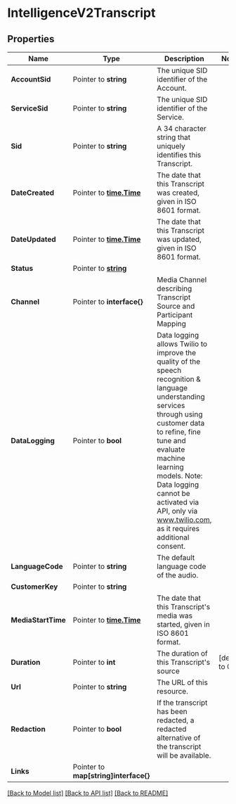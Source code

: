 # IntelligenceV2Transcript

## Properties

Name | Type | Description | Notes
------------ | ------------- | ------------- | -------------
**AccountSid** | Pointer to **string** | The unique SID identifier of the Account. |
**ServiceSid** | Pointer to **string** | The unique SID identifier of the Service. |
**Sid** | Pointer to **string** | A 34 character string that uniquely identifies this Transcript. |
**DateCreated** | Pointer to [**time.Time**](time.Time.md) | The date that this Transcript was created, given in ISO 8601 format. |
**DateUpdated** | Pointer to [**time.Time**](time.Time.md) | The date that this Transcript was updated, given in ISO 8601 format. |
**Status** | Pointer to [**string**](TranscriptEnumStatus.md) |  |
**Channel** | Pointer to **interface{}** | Media Channel describing Transcript Source and Participant Mapping |
**DataLogging** | Pointer to **bool** | Data logging allows Twilio to improve the quality of the speech recognition & language understanding services through using customer data to refine, fine tune and evaluate machine learning models. Note: Data logging cannot be activated via API, only via www.twilio.com, as it requires additional consent. |
**LanguageCode** | Pointer to **string** | The default language code of the audio. |
**CustomerKey** | Pointer to **string** |  |
**MediaStartTime** | Pointer to [**time.Time**](time.Time.md) | The date that this Transcript's media was started, given in ISO 8601 format. |
**Duration** | Pointer to **int** | The duration of this Transcript's source |[default to 0]
**Url** | Pointer to **string** | The URL of this resource. |
**Redaction** | Pointer to **bool** | If the transcript has been redacted, a redacted alternative of the transcript will be available. |
**Links** | Pointer to **map[string]interface{}** |  |

[[Back to Model list]](../README.md#documentation-for-models) [[Back to API list]](../README.md#documentation-for-api-endpoints) [[Back to README]](../README.md)


